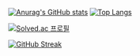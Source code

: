 [![Anurag's GitHub stats](https://github-readme-stats.vercel.app/api?username=rladhs123)](https://github.com/rladhs123/github-readme-stats)
[![Top Langs](https://github-readme-stats.vercel.app/api/top-langs/?username=rladhs123)](https://github.com/rladhs123/github-readme-stats)

[![Solved.ac 프로필](http://mazassumnida.wtf/api/v2/generate_badge?boj=kimondl)](https://solved.ac/kimondl)

[![GitHub Streak](https://streak-stats.demolab.com/?user=rladhs123&theme=dark)](https://git.io/streak-stats)​
<!--
**rladhs123/rladhs123** is a ✨ _special_ ✨ repository because its `README.md` (this file) appears on your GitHub profile.

Here are some ideas to get you started:

- 🔭 I’m currently working on ...
- 🌱 I’m currently learning ...
- 👯 I’m looking to collaborate on ...
- 🤔 I’m looking for help with ...
- 💬 Ask me about ...
- 📫 How to reach me: ...
- 😄 Pronouns: ...
- ⚡ Fun fact: ...
-->
